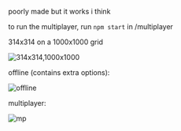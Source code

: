 poorly made but it works i think

to run the multiplayer, run `npm start` in /multiplayer

314x314 on a 1000x1000 grid

![314x314,1000x1000](https://cdn.discordapp.com/attachments/747495246513832036/1157520063327379546/chrome_U9OqfTIdNl.gif)


offline (contains extra options):

![offline](https://cdn.discordapp.com/attachments/849500554107420672/1157546648906502164/yGaZrkm.png)


multiplayer:

![mp](https://cdn.discordapp.com/attachments/723242833066197083/1151875034432933998/JpR5ZMY.gif)
